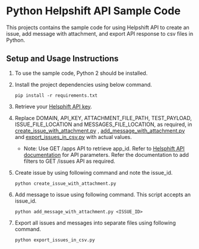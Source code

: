 # Python Helpshift API Sample Code

This projects contains the sample code for using Helpshift API to create an issue,
add message with attachment, and export API response to csv files in Python.

## Setup and Usage Instructions

1. To use the sample code, Python 2 should be installed.

2. Install the project dependencies using below command.
   ```
   pip install -r requirements.txt
   ```

3. Retrieve your [Helsphift API key](https://success.helpshift.com/a/success-center/?p=web&s=premium-features&f=managing-your-api-keys).

4. Replace DOMAIN, API_KEY, ATTACHMENT_FILE_PATH, TEST_PAYLOAD, ISSUE_FILE_LOCATION and MESSAGES_FILE_LOCATION, as required, in
   [create_issue_with_attachment.py](./create_issue_with_attachment.py) ,
   [add_message_with_attachment.py](./add_message_with_attachment.py) and
   [export_issues_in_csv.py](./export_issues_in_csv.py) with actual values.
   - Note: Use GET /apps API to retrieve app_id. Refer to [Helsphift API documentation](https://apidocs.helpshift.com/)
   for API parameters. Refer the documentation to add filters to GET /issues API as required.

5. Create issue by using following command and note the issue_id.
   ```
   python create_issue_with_attachment.py
   ```

6. Add message to issue using following command. This script accepts an issue_id.
   ```
   python add_message_with_attachment.py <ISSUE_ID>
   ```

7. Export all issues and messages into separate files using following command.
   ```
   python export_issues_in_csv.py
   ```